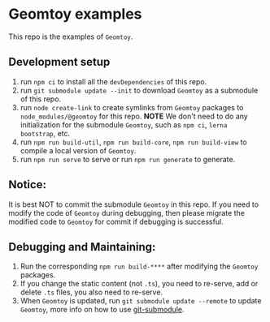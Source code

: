 # Geomtoy examples
 
This repo is the examples of `Geomtoy`.

## Development setup 
1. run `npm ci` to install all the `devDependencies` of this repo.
2. run `git submodule update --init` to download `Geomtoy` as a submodule of this repo.
3. run `node create-link` to create symlinks from `Geomtoy` packages to `node_modules/@geomtoy` for this repo.
    **NOTE** We don't need to do any initialization for the submodule `Geomtoy`, such as `npm ci`, `lerna bootstrap`, etc.
4. run `npm run build-util`, `npm run build-core`, `npm run build-view` to compile a local version of `Geomtoy`.
5. run `npm run serve` to serve or run `npm run generate` to generate.


## Notice:
It is best NOT to commit the submodule `Geomtoy` in this repo. If you need to modify the code of `Geomtoy` during debugging, then please migrate the modified code to `Geomtoy` for commit if debugging is successful.

## Debugging and Maintaining:
1. Run the corresponding `npm run build-****` after modifying the `Geomtoy` packages.
2. If you change the static content (not `.ts`), you need to re-serve, add or delete `.ts` files, you also need to re-serve.
3. When `Geomtoy` is updated, run `git submodule update --remote` to update `Geomtoy`, more info on how to use [git-submodule](https://git-scm.com/docs/git-submodule).